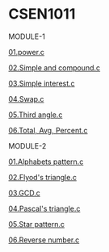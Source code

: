 # CSEN1011

 MODULE-1

[01.power.c](https://github.com/majjisameera/CSEN1011/blob/1d2b2d634e9c8f58ab1f8b1525c3cc1237628e0f/Module-1/power.c)<br /> 

[02.Simple and compound.c](https://github.com/majjisameera/CSEN1011/blob/0596d4ae93bafddec7ec12632c34fcb9fb32ef53/Module-1/simpleandcompound.c)<br />

[03.Simple interest.c](https://github.com/majjisameera/CSEN1011/blob/4cc4a0be8bdbc236bf4deb032423aeddb27349f1/Module-1/simpleinterest.c)<br />

[04.Swap.c](https://github.com/majjisameera/CSEN1011/blob/4cc4a0be8bdbc236bf4deb032423aeddb27349f1/Module-1/swap.c)<br />

[05.Third angle.c](https://github.com/majjisameera/CSEN1011/blob/4cc4a0be8bdbc236bf4deb032423aeddb27349f1/Module-1/thirdangle.c)<br />

[06.Total, Avg, Percent.c](https://github.com/majjisameera/CSEN1011/blob/4cc4a0be8bdbc236bf4deb032423aeddb27349f1/Module-1/total,avg,percent.c)<br />




MODULE-2

[01.Alphabets pattern.c](https://github.com/majjisameera/CSEN1011/blob/96f02e2876aecaa9e0e275b308d17f90f023acc4/Module-2/alphabets.c)<br />

[02.Flyod's triangle.c](https://github.com/majjisameera/CSEN1011/blob/96f02e2876aecaa9e0e275b308d17f90f023acc4/Module-2/flyod.c)<br />

[03.GCD.c](https://github.com/majjisameera/CSEN1011/blob/96f02e2876aecaa9e0e275b308d17f90f023acc4/Module-2/gcd.c)<br />

[04.Pascal's triangle.c](https://github.com/majjisameera/CSEN1011/blob/96f02e2876aecaa9e0e275b308d17f90f023acc4/Module-2/pascaltriangle.c)<br />

[05.Star pattern.c](https://github.com/majjisameera/CSEN1011/blob/96f02e2876aecaa9e0e275b308d17f90f023acc4/Module-2/pattern.c)<br />

[06.Reverse number.c](https://github.com/majjisameera/CSEN1011/blob/96f02e2876aecaa9e0e275b308d17f90f023acc4/Module-2/reversenum.c)<br />



